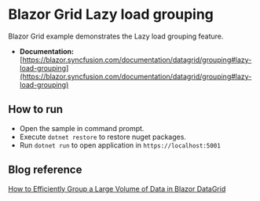 # Blazor Grid Lazy load grouping

Blazor Grid example demonstrates the Lazy load grouping feature.

* **Documentation:** [https://blazor.syncfusion.com/documentation/datagrid/grouping#lazy-load-grouping](https://blazor.syncfusion.com/documentation/datagrid/grouping#lazy-load-grouping) 

## How to run

* Open the sample in command prompt.
* Execute `dotnet restore` to restore nuget packages.
* Run `dotnet run` to open application in `https://localhost:5001`

## Blog reference
[How to Efficiently Group a Large Volume of Data in Blazor DataGrid](https://www.syncfusion.com/blogs/post/how-to-efficiently-group-a-large-volume-of-data-in-blazor-datagrid.aspx)

